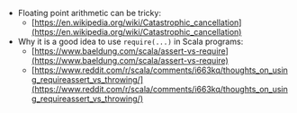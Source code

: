 - Floating point arithmetic can be tricky:
  - [https://en.wikipedia.org/wiki/Catastrophic_cancellation](https://en.wikipedia.org/wiki/Catastrophic_cancellation)
- Why it is a good idea to use `require(...)` in Scala programs:
  - [https://www.baeldung.com/scala/assert-vs-require](https://www.baeldung.com/scala/assert-vs-require)
  - [https://www.reddit.com/r/scala/comments/i663kq/thoughts_on_using_requireassert_vs_throwing/](https://www.reddit.com/r/scala/comments/i663kq/thoughts_on_using_requireassert_vs_throwing/)